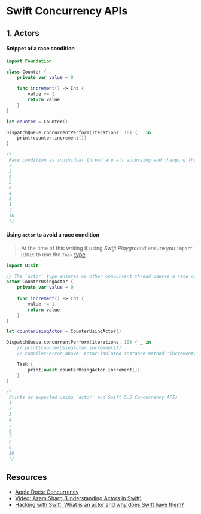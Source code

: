 # Swift Concurrency APIs

## 1. Actors

#### Snippet of a race condition 

```swift
import Foundation 

class Counter {
    private var value = 0
    
    func increment() -> Int {
        value += 1
        return value
    }
}

let counter = Counter()

DispatchQueue.concurrentPerform(iterations: 10) { _ in
    print(counter.increment())
}

/*
 Race condition as individual thread are all accessing and changing the values concurrently
 7
 3
 9
 5
 6
 4
 8
 1
 2
 10
 */

```

#### Using `actor` to avoid a race condition 

> At the time of this writing if using _Swift Playground_ ensure you `import UIKit` to use the `Task` [type](https://developer.apple.com/documentation/swift/task).

```swift 
import UIKit

// The `actor` type ensures no other concurrent thread causes a race condition on the `actor` type
actor CounterUsingActor {
    private var value = 0
    
    func increment() -> Int {
        value += 1
        return value
    }
}

let counterUsingActor = CounterUsingActor()

DispatchQueue.concurrentPerform(iterations: 10) { _ in
    // print(counterUsingActor.increment())
    // compiler-error above: Actor-isolated instance method 'increment()' can not be referenced from a non-isolated context

    Task {
        print(await counterUsingActor.increment())
    }
}

/*
 Prints as expected using `actor` and Swift 5.5 Concurrency APIs
 1
 2
 3
 4
 5
 6
 7
 8
 9
 10
 */

```

## Resources 

* [Apple Docs: Concurrency](https://developer.apple.com/documentation/swift/swift_standard_library/concurrency)
* [Video: Azam Sharp (Understanding Actors in Swift)](https://www.youtube.com/watch?v=I8y1fg1P-nI)
* [Hacking with Swift: What is an actor and why does Swift have them?
](https://www.hackingwithswift.com/quick-start/concurrency/what-is-an-actor-and-why-does-swift-have-them)
